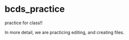 # bcds_practice
practice for class!!

In more detail, we are practicing editing, and creating files.
